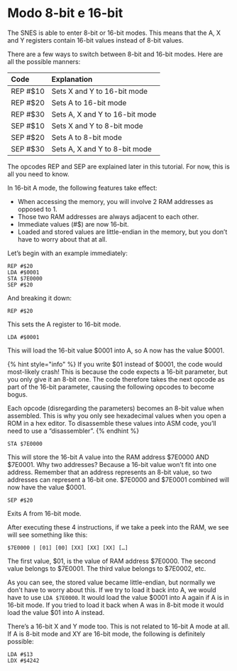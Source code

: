 # Modo 8-bit e 16-bit

The SNES is able to enter 8-bit or 16-bit modes. This means that the A, X and Y registers contain 16-bit values instead of 8-bit values.

There are a few ways to switch between 8-bit and 16-bit modes. Here are all the possible manners:

| Code | Explanation |
| :--- | :--- |
| REP \#$10 | Sets X and Y to 16-bit mode |
| REP \#$20 | Sets A to 16-bit mode |
| REP \#$30 | Sets A, X and Y to 16-bit mode |
| SEP \#$10 | Sets X and Y to 8-bit mode |
| SEP \#$20 | Sets A to 8-bit mode |
| SEP \#$30 | Sets A, X and Y to 8-bit mode |

The opcodes REP and SEP are explained later in this tutorial. For now, this is all you need to know.

In 16-bit A mode, the following features take effect:

* When accessing the memory, you will involve 2 RAM addresses as opposed to 1.
* Those two RAM addresses are always adjacent to each other.
* Immediate values \(\#$\) are now 16-bit.
* Loaded and stored values are little-endian in the memory, but you don’t have to worry about that at all.

Let’s begin with an example immediately:

```text
REP #$20
LDA #$0001
STA $7E0000
SEP #$20
```

And breaking it down:

```text
REP #$20
```

This sets the A register to 16-bit mode.

```text
LDA #$0001
```

This will load the 16-bit value $0001 into A, so A now has the value $0001.

{% hint style="info" %}
If you write $01 instead of $0001, the code would most-likely crash! This is because the code expects a 16-bit parameter, but you only give it an 8-bit one. The code therefore takes the next opcode as part of the 16-bit parameter, causing the following opcodes to become bogus.

Each opcode \(disregarding the parameters\) becomes an 8-bit value when assembled. This is why you only see hexadecimal values when you open a ROM in a hex editor. To disassemble these values into ASM code, you’ll need to use a “disassembler”.
{% endhint %}

```text
STA $7E0000
```

This will store the 16-bit A value into the RAM address $7E0000 AND $7E0001. Why two addresses? Because a 16-bit value won’t fit into one address. Remember that an address represents an 8-bit value, so two addresses can represent a 16-bit one. $7E0000 and $7E0001 combined will now have the value $0001.

```text
SEP #$20
```

Exits A from 16-bit mode.

After executing these 4 instructions, if we take a peek into the RAM, we see will see something like this:

```text
$7E0000 | [01] [00] [XX] [XX] [XX] […]
```

The first value, $01, is the value of RAM address $7E0000. The second value belongs to $7E0001. The third value belongs to $7E0002, etc.

As you can see, the stored value became little-endian, but normally we don't have to worry about this. If we try to load it back into A, we would have to use `LDA $7E0000`. It would load the value $0001 into A again if A is in 16-bit mode. If you tried to load it back when A was in 8-bit mode it would load the value $01 into A instead.

There’s a 16-bit X and Y mode too. This is not related to 16-bit A mode at all. If A is 8-bit mode and XY are 16-bit mode, the following is definitely possible:

```text
LDA #$13
LDX #$4242
```

